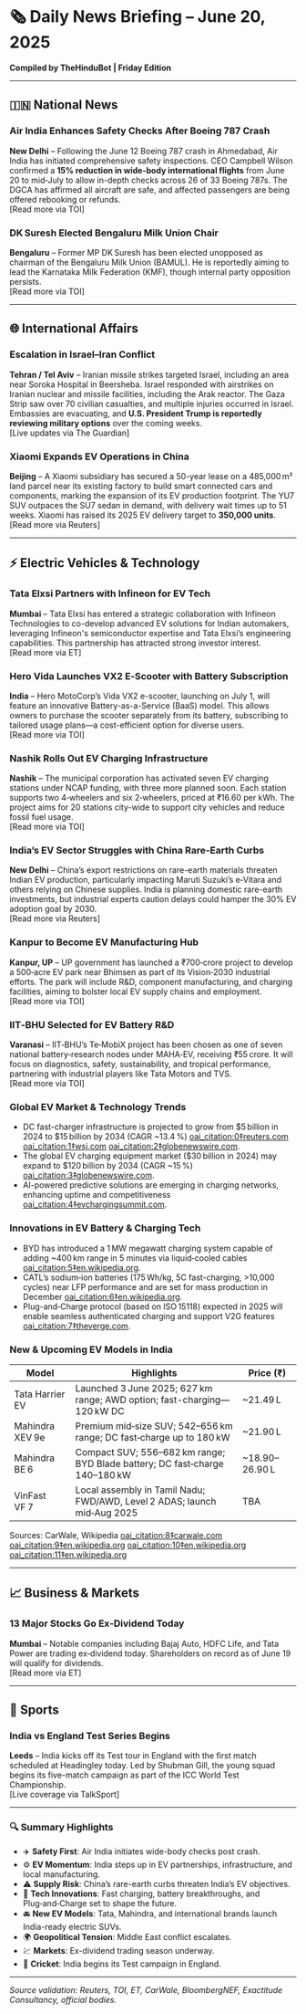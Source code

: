 # 🗞️ Daily News Briefing – June 20, 2025

**Compiled by TheHinduBot | Friday Edition**

---

## 🇮🇳 National News

### **Air India Enhances Safety Checks After Boeing 787 Crash**
**New Delhi** – Following the June 12 Boeing 787 crash in Ahmedabad, Air India has initiated comprehensive safety inspections. CEO Campbell Wilson confirmed a **15% reduction in wide-body international flights** from June 20 to mid‑July to allow in-depth checks across 26 of 33 Boeing 787s. The DGCA has affirmed all aircraft are safe, and affected passengers are being offered rebooking or refunds.  
[Read more via TOI]

### **DK Suresh Elected Bengaluru Milk Union Chair**
**Bengaluru** – Former MP DK Suresh has been elected unopposed as chairman of the Bengaluru Milk Union (BAMUL). He is reportedly aiming to lead the Karnataka Milk Federation (KMF), though internal party opposition persists.  
[Read more via TOI]

---

## 🌐 International Affairs

### **Escalation in Israel–Iran Conflict**
**Tehran / Tel Aviv** – Iranian missile strikes targeted Israel, including an area near Soroka Hospital in Beersheba. Israel responded with airstrikes on Iranian nuclear and missile facilities, including the Arak reactor. The Gaza Strip saw over 70 civilian casualties, and multiple injuries occurred in Israel. Embassies are evacuating, and **U.S. President Trump is reportedly reviewing military options** over the coming weeks.  
[Live updates via The Guardian]

### **Xiaomi Expands EV Operations in China**
**Beijing** – A Xiaomi subsidiary has secured a 50-year lease on a 485,000 m² land parcel near its existing factory to build smart connected cars and components, marking the expansion of its EV production footprint. The YU7 SUV outpaces the SU7 sedan in demand, with delivery wait times up to 51 weeks. Xiaomi has raised its 2025 EV delivery target to **350,000 units**.  
[Read more via Reuters]

---

## ⚡ Electric Vehicles & Technology

### **Tata Elxsi Partners with Infineon for EV Tech**
**Mumbai** – Tata Elxsi has entered a strategic collaboration with Infineon Technologies to co-develop advanced EV solutions for Indian automakers, leveraging Infineon's semiconductor expertise and Tata Elxsi’s engineering capabilities. This partnership has attracted strong investor interest.  
[Read more via ET]

### **Hero Vida Launches VX2 E‑Scooter with Battery Subscription**
**India** – Hero MotoCorp’s Vida VX2 e-scooter, launching on July 1, will feature an innovative Battery-as-a-Service (BaaS) model. This allows owners to purchase the scooter separately from its battery, subscribing to tailored usage plans—a cost-efficient option for diverse users.  
[Read more via TOI]

### **Nashik Rolls Out EV Charging Infrastructure**
**Nashik** – The municipal corporation has activated seven EV charging stations under NCAP funding, with three more planned soon. Each station supports two 4‑wheelers and six 2‑wheelers, priced at ₹16.60 per kWh. The project aims for 20 stations city-wide to support city vehicles and reduce fossil fuel usage.  
[Read more via TOI]

### **India’s EV Sector Struggles with China Rare-Earth Curbs**
**New Delhi** – China’s export restrictions on rare-earth materials threaten Indian EV production, particularly impacting Maruti Suzuki’s e‑Vitara and others relying on Chinese supplies. India is planning domestic rare-earth investments, but industrial experts caution delays could hamper the 30% EV adoption goal by 2030.  
[Read more via Reuters]

### **Kanpur to Become EV Manufacturing Hub**
**Kanpur, UP** – UP government has launched a ₹700‑crore project to develop a 500‑acre EV park near Bhimsen as part of its Vision‑2030 industrial efforts. The park will include R&D, component manufacturing, and charging facilities, aiming to bolster local EV supply chains and employment.  
[Read more via TOI]

### **IIT‑BHU Selected for EV Battery R&D**
**Varanasi** – IIT‑BHU’s Te‑MobiX project has been chosen as one of seven national battery‑research nodes under MAHA‑EV, receiving ₹55 crore. It will focus on diagnostics, safety, sustainability, and tropical performance, partnering with industrial players like Tata Motors and TVS.  
[Read more via TOI]

### **Global EV Market & Technology Trends**
- DC fast-charger infrastructure is projected to grow from $5 billion in 2024 to $15 billion by 2034 (CAGR ~13.4 %)  [oai_citation:0‡reuters.com](https://www.reuters.com/business/autos-transportation/rivian-launch-hands-free-driving-system-2025-ceo-says-2025-01-23/?utm_source=chatgpt.com) [oai_citation:1‡wsj.com](https://www.wsj.com/business/autos/ev-battery-developments-five-years-d306be44?utm_source=chatgpt.com) [oai_citation:2‡globenewswire.com](https://www.globenewswire.com/news-release/2025/06/19/3102273/0/en/Interconnected-Evolution-of-EV-Technologies-Power-Protection-and-Intelligence-Exactitude-Consultancy.html?utm_source=chatgpt.com).
- The global EV charging equipment market ($30 billion in 2024) may expand to $120 billion by 2034 (CAGR ~15 %)  [oai_citation:3‡globenewswire.com](https://www.globenewswire.com/news-release/2025/06/19/3102273/0/en/Interconnected-Evolution-of-EV-Technologies-Power-Protection-and-Intelligence-Exactitude-Consultancy.html?utm_source=chatgpt.com).
- AI-powered predictive solutions are emerging in charging networks, enhancing uptime and competitiveness  [oai_citation:4‡evchargingsummit.com](https://evchargingsummit.com/blog/7-mind-blowing-developments-in-ev-charging-in-2025/?utm_source=chatgpt.com).

### **Innovations in EV Battery & Charging Tech**
- BYD has introduced a 1 MW megawatt charging system capable of adding ~400 km range in 5 minutes via liquid‑cooled cables  [oai_citation:5‡en.wikipedia.org](https://en.wikipedia.org/wiki/BYD_Auto?utm_source=chatgpt.com).
- CATL’s sodium‑ion batteries (175 Wh/kg, 5C fast-charging, >10,000 cycles) near LFP performance and are set for mass production in December  [oai_citation:6‡en.wikipedia.org](https://en.wikipedia.org/wiki/Sodium-ion_battery?utm_source=chatgpt.com).
- Plug-and‑Charge protocol (based on ISO 15118) expected in 2025 will enable seamless authenticated charging and support V2G features  [oai_citation:7‡theverge.com](https://www.theverge.com/2024/12/4/24312002/ev-plug-and-charge-universal-protocol-sae-pki-roaming?utm_source=chatgpt.com).

### **New & Upcoming EV Models in India**
| Model | Highlights | Price (₹) |
|------|------------|------------|
| Tata Harrier EV | Launched 3 June 2025; 627 km range; AWD option; fast-charging—120 kW DC | ~21.49 L |
| Mahindra XEV 9e | Premium mid‑size SUV; 542–656 km range; DC fast‑charge up to 180 kW | ~21.90 L |
| Mahindra BE 6 | Compact SUV; 556–682 km range; BYD Blade battery; DC fast‑charge 140–180 kW | ~18.90–26.90 L |
| VinFast VF 7 | Local assembly in Tamil Nadu; FWD/AWD, Level 2 ADAS; launch mid‑Aug 2025 | TBA |

Sources: CarWale, Wikipedia  [oai_citation:8‡carwale.com](https://www.carwale.com/new/electric-cars/?utm_source=chatgpt.com) [oai_citation:9‡en.wikipedia.org](https://en.wikipedia.org/wiki/Tata_Harrier_EV?utm_source=chatgpt.com) [oai_citation:10‡en.wikipedia.org](https://en.wikipedia.org/wiki/Mahindra_XEV_9e?utm_source=chatgpt.com) [oai_citation:11‡en.wikipedia.org](https://en.wikipedia.org/wiki/Mahindra_BE_6?utm_source=chatgpt.com)

---

## 📈 Business & Markets

### **13 Major Stocks Go Ex‑Dividend Today**
**Mumbai** – Notable companies including Bajaj Auto, HDFC Life, and Tata Power are trading ex‑dividend today. Shareholders on record as of June 19 will qualify for dividends.  
[Read more via ET]

---

## 🏏 Sports

### **India vs England Test Series Begins**
**Leeds** – India kicks off its Test tour in England with the first match scheduled at Headingley today. Led by Shubman Gill, the young squad begins its five-match campaign as part of the ICC World Test Championship.  
[Live coverage via TalkSport]

---

### 🔍 Summary Highlights

- ✈️ **Safety First**: Air India initiates wide-body checks post crash.
- ⚙️ **EV Momentum**: India steps up in EV partnerships, infrastructure, and local manufacturing.
- ⚠️ **Supply Risk**: China’s rare-earth curbs threaten India’s EV objectives.
- 🔋 **Tech Innovations**: Fast charging, battery breakthroughs, and Plug‑and‑Charge set to shape the future.
- 🚘 **New EV Models**: Tata, Mahindra, and international brands launch India-ready electric SUVs.
- 🌍 **Geopolitical Tension**: Middle East conflict escalates.
- 💹 **Markets**: Ex-dividend trading season underway.
- 🏏 **Cricket**: India begins its Test campaign in England.

---

*Source validation: Reuters, TOI, ET, CarWale, BloombergNEF, Exactitude Consultancy, official bodies.*